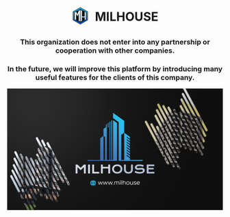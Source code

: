 <h1 align="center">
  <img align="center" src="/assets/img/icons/webIcons/favicon-96x96.png" style="padding: 0 8px 8px 0; max-height: 40px;" />
  MILHOUSE
</h1>

<h3 align="center">This organization does not enter into any partnership or cooperation with other companies.</h3>

<h3 align="center">In the future, we will improve this platform by introducing many useful features for the clients of this company.</h3>

<img align="center" src="/assets/img/other/githubIntro.png"/>
